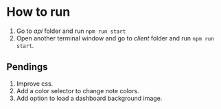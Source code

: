 # How to run

1. Go to *api* folder and run `npm run start`
2. Open another terminal window and go to *client* folder and run `npm run start`.

## Pendings

1. Improve css.
2. Add a color selector to change note colors.
3. Add option to load a dashboard background image.